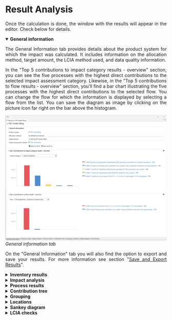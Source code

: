 # Result Analysis

<div style='text-align: justify;'>

Once the calculation is done, the window with the results will appear in the editor. Check below for details.

<details open>
<summary><b>General information</b></summary>

The General Information tab provides details about the product system for which the impact was calculated. It includes information on the allocation method, target amount, the LCIA method used, and data quality information.

In the "Top 5 contributions to impact category results - overview" section, you can see the five processes with the highest direct contributions to the selected impact assessment category. Likewise, in the "Top 5 contributions to flow results - overview" section, you’ll find a bar chart illustrating the five processes with the highest direct contributions to the selected flow. You can change the flow for which the information is displayed by selecting a flow from the list. You can  save the diagram as image by clicking on the picture icon far right on the bar above the histogram.

![](../media/results_2.png)    
_General information tab_

On the "General Information" tab you will also find the option to export and save your results. For more information see section "[Save and Export Results](./save_export.md)".

</details>


<details>
<summary><b>Inventory results</b></summary>

In the first two tables in "Inventory results" you find the list of all the input and output flows of the product system, showing the amounts and units for each on them. You can sort the flows alphabetically, by category, unit or amount, clicking on the corresponding header cell. Additionally, If you click on the arrow symbol before the flow’s name in the Inputs or Outputs section, you will see all processes in the product system that use that specific flow, and thus contribute to its amount in the result.

![](../media/results_inventory.png)  
_Inventory results tab_

You can copy the content of all tables in openLCA editor and paste it into other applications like Excel or Notepad. Simply select the desired information with " Crtl + Click" (multiple selection) or " Crtl + A" (overall selection) and copy it with " Crtl + C" or by right-clicking and then clicking "Copy".

![](../media/results_inventory_2.png)  
_Inventory results, inputs section_

The last table on this tab is called "Total requirements". The first columns contain all the processes that are included in the product system. The second column shows the output product of the corresponding process, followed by its he amount and unit.

If you check the box "Include Cost Calculation" when setting the calculation properties, the total requirements table will also show the added value for each process. Check  "[Life Cycle Costing](../advanced_top/LCC.md)" section for details. Likewise, if you check the box "Assess data quality" when setting the calculation properties, this table will also show information about data quality in the Inputs and Outputs sections according to the data quality schema previously defined for "[Processes](../processes/index.html)". For more information about "[Data Quality](../advanced_top/data_quality.md)" check the dedicated section. 

![](../media/added_value.png)  
_Inventory analysis - added value calculation & data quality information_


</details>

<details>
<summary><b>Impact analysis</b></summary>


This tab is visible in the results window only when you've chosen an impact assessment method in the calculation wizard. In the table, you can view the results with its reference units ("Impact assessment result" column) for each impact category. You can also select whether to display associated processes or flows (choose which one you want to see in the "Sub-group by:" section above the table) contributing to these impact categories by clicking the arrow next to the impact category name to expand them.

If you checked the box "Assess data Quality" when setting the calculation properties, information about data quality is displayed in the Impact analysis according to the data quality schema previously defined for the processes, see section "[Processes](../processes/index.html)". 

![](../media/results_dq_impact_analysis.png)  
_Impact Analysis, data quality_

</details>



</details>

<details>
<summary><b>Process results</b></summary>

The "Process results" tab shows both the direct and the total upstream contributions to the impact, per process. Direct contributions/impacts are those resulting solely from a specific process.

In the section "Flow contribution to process results", select a process from the drop-down list and the input and output flows that contribute to that flow will be listed. In impact assessment results, results are shown for all impact categories of the selected LCIA method.

![](../media/process_results.png)  
![](../media/process_results_2.png)   
_Process results tab_

If you want to export your results including the upstream contribution please copy them from this tab (directly to an Excel sheet e.g.).  

</details>

<details>
<summary><b>Contribution tree</b></summary>

The contribution tree breaks down process contributions to flows and impact categories, displaying upstream totals. This feature allows you to check for every flow in which process is involved, and similarly, for every impact category which are the processes responsible of the impact, and in what percentage. You can access further details expanding the processes by clicking on the little arrow before the percentage. This way, you can see which processes are the largest contributors to a given impact category and which processes are the largest contributors to a given flow emission. Meaning that the contribution tree can be used to easily look for impact hot-spots withing the life cycle (processes with the highest contribution).
<br>Note that it can be possible that the percentage of the single processes do not add up to 100%, because the contribution in percentages always display the contribution of the total upstream (supply chain) without the direct contribution of the corresponding process. But you can easily check the absolute amounts of direct contributions inside a process with the last column "Direction contribution" in the contribution tree.  

![](../media/contribution_tree.png)
_Analysis - Contribution tree tab_

If you check the box "Include Cost Calculation" when setting the calculation properties, the contribution tree breaks down process contributions to cost categories (added value or net cost), displaying upstream totals. The economic perspective can be changed by selecting added value or net cost.

![](../media/contribution_tree_2.png) 
![](../media/contribution_tree_3.png) 
_Analysis - Contribution tree tab, cost category_

</details>

<details>
<summary><b>Grouping</b></summary>

In openLCA, it is possible to group products to see the cumulative values of these grouped products. The values shown in the "Grouping" tab are the direct impacts (i.e. upstream values are not included).

To create a new group, select the green "+" icon in the right-hand corner of the editor. Then name the new group.

![](../media/grouping_1.png)  
_Step 1: Creating a new group_

To display the list of all product and waste flows within your product system not yet assigned to a group click on "Other". If you want to move a product flow to a group, right-click on the flow, select "move," and choose your desired group. To select multiple processes together, click one process, then hold "Shift" and click another product. If you want to avoid selecting all products in between, use "Ctrl" instead of "Shift".

![](../media/grouping_2.png)  
_Step 2: Creating a new group_

Once you have created groups and added product / waste flows to them, their contributions for specific flows and impact categories will be displayed in the table and as a histogram chart. Please note, the contributions displayed are direct (i.e. without upstream contributions). To consider upstream contributions, you must include all upstream processes in the group.

![](../media/grouping_3.png)  
_Grouping, results_

You can save groups in the Grouping tab by clicking on the "Save" icon located in the top right-hand corner of the Grouping editor. Give the group a name and press "OK". These groups will be available in the results editor each time you carry out a direct or classical calculation for any product system.

To open saved groups, click on the folder icon in the top right-hand corner of the Grouping tab.

![](../media/grouping_4.png)  
_Saving and opening saved groups_

</details>

<details>
<summary><b>Locations</b></summary>

![](../media/location_1.png)  
_Locations tab_

The location tab illustrates specific information on localized flows and impact and cost categories (if you checked box "Include Cost Calculation" when setting the calculation properties). The locations are set in the flow level in openLCA.

The location contributions are only displayed if the database contains the geometries of the locations (e.g. by importing the ecoinvent geometries).

You can adjust the map's position by clicking on it and moving the mouse. To zoom in or out, use the scroll wheel on your mouse.

</details>

<details>
<summary><b>Sankey diagram</b></summary>

The Sankey diagram visually represents the impacts of processes within the product system on specific flows/impact categories. The diagram shows both the direct contribution and the upstream total contribution of the process. To open a process in a new editor tab, simply double-click on it.

Right-click anywhere in the Sankey diagram editor and select:

-   "Focus" to focus on the process the calculation is based

-   "Minimap" to displays/hides the minimap

-   "Layout as tree" to update the order of the processes

-   "Settings of the Sankey diagram" to select the flow or impact and cut-off level to be displayed.
	
-   "Save as Image" to save the Sankey diagram as png file.

![](../media/sankey.png)  
_Sankey diagram_

You can access the "Setting of the Sankey diagram" wizard by clicking on the "Filter" icon located in the top left corner. Here you can specify:

-   If you want to display a flow or an impact category

-   Cost category (only accessible if you included cost calculations in calculation setup)

-   Min. contribution share (inferior contribution limit for a process to be shown in the diagram)
	
-   Max. number of processes that can be shown in the diagram

-   Design settings: theme, orientation, shape of the connections

![](../media/sankey_2.png)  
_Sankey Setting wizard_

Next to the "Filter" icon you can open the product system and the impact assessment method. See the current set "Min. contribution share" and "Max. number of processes".

![](../media/sankey_3.png)  
_Sankey diagram options_

</details>


<details>
<summary><b>LCIA checks</b></summary>

The LCIA Checks tab provides a list of all flows in the Life Cycle Inventory (LCI) that were not considered by the applied LCIA method. The flows can either be listed regardless of the LCIA category or grouped by LCIA category.

![](../media/checks.png)  
_LCIA Checks tab_

</details>



</div>